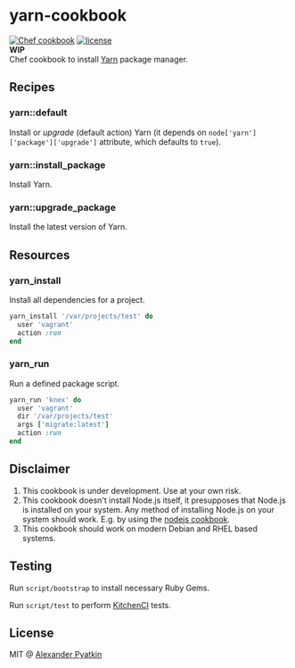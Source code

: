 # yarn-cookbook
[![Chef cookbook](https://img.shields.io/cookbook/v/yarn.svg?style=flat-square)]()
[![license](https://img.shields.io/github/license/aspyatkin/yarn-cookbook.svg?style=flat-square)]()  
**WIP**  
Chef cookbook to install [Yarn](https://yarnpkg.com/) package manager.

## Recipes

### yarn::default

Install or *upgrade* (default action) Yarn (it depends on `node['yarn']['package']['upgrade']` attribute, which defaults to `true`).

### yarn::install_package

Install Yarn.

### yarn::upgrade_package

Install the latest version of Yarn.

## Resources

### yarn_install

Install all dependencies for a project.

``` ruby
yarn_install '/var/projects/test' do
  user 'vagrant'
  action :run
end
```

### yarn_run

Run a defined package script.

```ruby
yarn_run 'knex' do
  user 'vagrant'
  dir '/var/projects/test'
  args ['migrate:latest']
  action :run
end
```

## Disclaimer
1. This cookbook is under development. Use at your own risk.
2. This cookbook doesn't install Node.js itself, it presupposes that Node.js is installed on your system. Any method of installing Node.js on your system should work. E.g. by using the [nodejs cookbook](https://supermarket.chef.io/cookbooks/nodejs).
3. This cookbook should work on modern Debian and RHEL based systems.

## Testing
Run `script/bootstrap` to install necessary Ruby Gems.

Run `script/test` to perform [KitchenCI](http://kitchen.ci/) tests.

## License
MIT @ [Alexander Pyatkin](https://github.com/aspyatkin)
